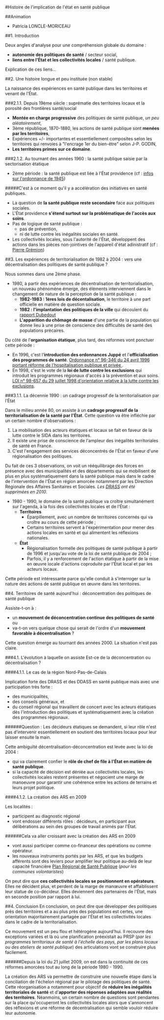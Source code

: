 #Histoire de l'implication de l'état en santé publique

##Animation
- Patricia LONCLE-MORICEAU

##1. Introduction

Deux angles d'analyse pour une compréhension globale du domaine :

- **autonomie des politiques de santé** / secteur social,
- **liens entre l'État et les collectivités locales** / santé publique.

Explication de ces liens...

##2. Une histoire longue et peu instituée (non stable)

La naissance des expériences en santé publique dans les territoires et venant de l'État.

###2.1.1. Depuis 19ème  siècle : suprématie des territoires locaux et la porosité des frontières santé/social

- **Montée en charge progressive** des politiques de santé publique, _un peu aléatoirement_, 
- 3ème république, 1870-1880, les actions de santé publique sont **menées par les territoires**,
- Expériences +/- importantes et essentiellement composites selon les territoires qui renvoies à "l'encrage 1er du bien-être" selon J-P. GODIN,
- **Les territoires primes sur ce domaine**.

###2.1.2. Au tournant des années 1960 : la santé publique saisie par la sectorisation étatique

- 2ème période : la santé publique est liée à l'État providence (cf : [infos sur l'ordonnance de 1945](https://www.cairn.info/revue-sante-publique-2008-3-page-209.htm))

#####C'est à ce moment qu'il y a accélération des initiatives en santé publiques.

- La question de **la santé publique reste secondaire** face aux politiques sociales.
- L'État providence **s'étend surtout sur la problématique de l'accès aux soins**. 
- Pas de logique de santé publique : 
	- pas de prévention, 
	- ni de lutte contre les inégalités sociales en santé.
- Les collectivités locales, sous l'autorité de l'État, développent des actions dans les pièces non-jointives de l'appareil d'état adinistratif (cf : [Pierre Grémion](http://fr.wikipedia.org/wiki/Pierre_Gr%C3%A9mion))

##3. Les expériences de territorialisation de 1982 à 2004 : vers une décentralisation des politiques de santé publique ?

Nous sommes dans une 2ème phase.

- 1980, à partir des expériences de décentralisation de territorialisation, un nouveau phénomène émerge, des éléments interviennent dans le changement de nature de la perception de la santé publique :
	- **1982-1983 : 1ères lois de décentalisation**, le territoire à une part officielle en matière de question sociale.
	- **1982 : l'implantation des politiques de la ville** qui découlent du [rapport Dubedout](http://books.google.fr/books/about/Ensemble_refaire_la_ville.html?hl=fr&id=7GSLAAAACAAJ)
	- **L'apparition du chômage de masse** d'une partie de la population qui donne lieu à une prise de conscience des difficultés de santé des populations précaires.
	
Du côté de l'**organisation étatique**, plus tard, des réformes vont ponctuer cette période :
- En 1996, c'est l'**introduction des ordonnances Juppé** et l'**officialisation des programmes de santé**. [Ordonnance n° 96-346 du 24 avril 1996 portant réforme de l'hospitalisation publique et privée ](http://www.legifrance.gouv.fr/affichTexte.do?cidTexte=LEGITEXT000005620817). 
- En 1998, c'est le vote de la **loi de lutte contre les exclusions** qui introduit les programmes régionaux d'accès à la prévention et aux soins. [LOI n° 98-657 du 29 juillet 1998 d'orientation relative à la lutte contre les exclusions](http://legifrance.gouv.fr/affichTexte.do?cidTexte=JORFTEXT000000206894&dateTexte=&categorieLien=id).

###3.1.1. La décennie 1990 : un cadrage progressif de la territorialisation par l’État

Dans le milieu année 80, on assiste à un **cadrage progressif de la territorialisation de la santé par l'État**. Cette question va être infléchie par un certain nombre d'observations : 

1. La mobilisation des acteurs étatiques et locaux se fait en faveur de la lutte contre le SIDA dans les territoires. 
2. Il existe une prise de conscience de l'ampleur des inégalités territoriales de santé en France. 
3. C'est l'engagement des services déconcentrés de l'État en faveur d'une régionalisation des politiques.


Du fait de ces 3 observations, on voit un rééquilibrage des forces en présence avec des
municipalités et des départements qui se mobilisent de plus en plus systématiquement dans la santé publique mais dans le cadre de l'intervention de l'État en région amorcée notamment par les Direction Régionale des Affaires Sanitaires et Sociales. _Les [DRASS](http://fr.wikipedia.org/wiki/Direction_r%C3%A9gionale_des_Affaires_sanitaires_et_sociales) ont été supprimées en 2010_.

- 1980 - 1990, le domaine de la santé publique va croître simultanément sur l'agenda, à la fois des collectivités locales et de l'État : 
	- **Territoires** 
		- Éparpillement, avec un nombre de territoires concernés qui va croître au cours de cette période ;
		- Certains territoires servent à l'expérimentation pour mener des actions locales en santé et qui alimentent les réflexions nationales.
	- **État** 
		- Régionalisation formelle des politiques de santé publique à partir de 1996 et jusqu'au vote de la loi de santé publique de 2004 ;
		- Parfois, il y a renforcement de l'action étatique à partir de la mise en œuvre locale d'actions coproduite par l'État local et par les
acteurs locaux. 

Cette période est intéressante parce qu'elle conduit à s'interroger sur la nature des actions de santé publique en œuvre dans les territoires.

##4. Territoires de santé aujourd'hui : déconcentration des politiques de santé publique

Assiste-t-on à : 

- un **mouvement de déconcentration continue des politiques de santé** ou 
- va-t-on vers quelque chose qui serait de l'ordre d'un **mouvement favorable à décentralisation** ? 

Cette question émerge au tournant des années 2000. La situation n'est pas claire.

###4.1. L'évolution à laquelle on assiste 
Est-ce de la déconcentration ou décentralisation ?

####4.1.1. Le cas de la région Nord-Pas-de-Calais

Implication forte des DRASS et des DDASS en santé publique mais avec une participation très forte : 

- des municipalités, 
- des conseils généraux, et 
- du conseil régional 
qui travaillent de concert avec les acteurs étatiques dès l'introduction des politiques et systématiquement avec la création des programmes régionaux. 

######Question :
Les décideurs étatiques se demandent, si leur rôle n'est pas d'intervenir essentiellement en soutient des territoires locaux pour leur laisser ensuite la main.

Cette ambiguïté décentralisation-déconcentration est levée avec la loi de 2004 : 
- qui va clairement confier le **rôle de chef de file à l'État en matière de santé publique**. 
- si la capacité de décision est déniée aux collectivités locales, les collectivités locales restent présentes et négocient une marge de manoeuvre pour garantir une cohérence entre les actions de terrains et leurs projet politique.

####4.1.2. La création des ARS en 2009

Les localités : 

- participent au diagnostic régional
- vont endosser différents rôles : décideurs, en participant aux délibérations au sein des groupes de travail animés par l'État.

######Cela va aller croissant avec la création des ARS en 2009

- vont aussi participer comme co-financeur des opérations ou comme opérateur. 
- les nouveaux instruments portés par les ARS, et que les budgets afférents sont des leviers pour amplifier leur politique au-delà de leur capacité financière [Plan Régional de Santé Publique](http://www.sante.gouv.fr/cdrom_lpsp/pdf/679_686.pdf) (_pour les communes volontaristes_)

On peut dire que **ces collectivités locales se positionnent en opérateurs**. Elles ne décident plus, et perdent de la marge de manœuvre et affaiblissent leur statue de co-décideur. 
Elles deviennent des partenaires de l'État, mais en seconde position par rapport à lui.

##4. Conclusion
En conclusion, on peut dire que développer des politiques près des territoires et a au plus près des populations est certes, une orientation majoritairement partagée par l'État et les collectivités locales dans le cadre de la territorialisation. 

Ce mouvement est un peu flou et hétérogène aujourd'hui. Il recouvre des exceptions variées et là où une planification préexistait au PRSP (_par les programmes territoriaux de santé à l'échelle des pays, par les plans locaux ou des ateliers de santé publique_) des articulations vont se construire plus facilement.

######Depuis la loi du 21 juillet 2009, on est dans la continuité de ces réformes amorcées tout au long de la période 1980 - 1990.

La création des ARS va permettre de construire une nouvelle étape dans la conciliation de l'échelon régional par le pilotage des politiques de santé. Cette réorganisation a notamment pour objectif de **réduire les inégalités territoriales de santé** et d'**apporter des réponses adaptées aux réalités des territoires**.
Néanmoins, un certain nombre de questions sont pendantes sur la place qu'occuperont les collectivités locales alors que s'annoncent des réflexions et une réforme de décentralisation qui semble vouloir réduire leur autonomie. 